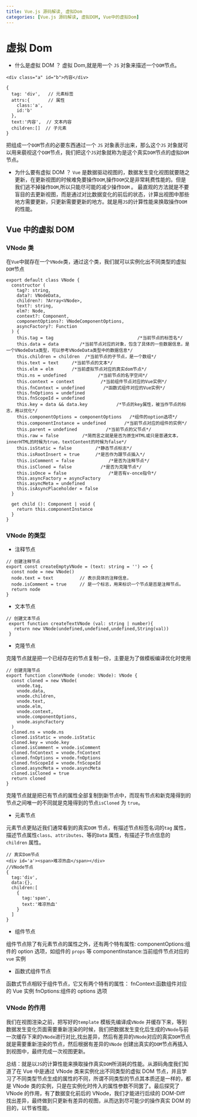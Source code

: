 ```yaml
---
title: Vue.js 源码解读, 虚拟Dom
categories: [Vue.js 源码解读, 虚拟DOM, Vue中的虚拟Dom]
---
```


# 虚拟 Dom

- 什么是虚拟 DOM ？
  虚拟 Dom,就是用一个 `JS` 对象来描述一个`DOM`节点。

```
<div class="a" id="b">内容</div>

{
  tag: 'div',   // 元素标签
  attrs:{       // 属性
    class:'a',
    id:'b'
  },
  text:'内容',  // 文本内容
  children:[]  // 子元素
}
```

把组成一个`DOM`节点的必要东西通过一个 `JS` 对象表示出来，那么这个`JS` 对象就可以用来藐视这个`DOM`节点，我们把这个`JS`对象就称为是这个真实`DOM`节点的虚拟`DOM`节点。

- 为什么要有虚拟 DOM ？
  `Vue` 是数据驱动视图的，数据发生变化视图就要随之更新，在更新视图的时候难免要操作`DOM`,操作`DOM`又是非常耗费性能的。但是我们逃不掉操作`DOM`,所以只能尽可能的减少操作`DOM` 。
  最直观的方法就是不要盲目的去更新视图，而是通过对比数据变化的前后的状态，计算出视图中那些地方需要更新，只更新需要更新的地方。就是用`JS`的计算性能来换取操作`DOM`的性能。

## Vue 中的虚拟 DOM

### VNode 类

在`Vue`中就存在一个`VNode`类，通过这个类，我们就可以实例化出不同类型的虚拟`DOM`节点

```
export default class VNode {
  constructor (
    tag?: string,
    data?: VNodeData,
    children?: ?Array<VNode>,
    text?: string,
    elm?: Node,
    context?: Component,
    componentOptions?: VNodeComponentOptions,
    asyncFactory?: Function
  ) {
    this.tag = tag                                /*当前节点的标签名*/
    this.data = data        /*当前节点对应的对象，包含了具体的一些数据信息，是一个VNodeData类型，可以参考VNodeData类型中的数据信息*/
    this.children = children  /*当前节点的子节点，是一个数组*/
    this.text = text     /*当前节点的文本*/
    this.elm = elm       /*当前虚拟节点对应的真实dom节点*/
    this.ns = undefined            /*当前节点的名字空间*/
    this.context = context          /*当前组件节点对应的Vue实例*/
    this.fnContext = undefined       /*函数式组件对应的Vue实例*/
    this.fnOptions = undefined
    this.fnScopeId = undefined
    this.key = data && data.key           /*节点的key属性，被当作节点的标志，用以优化*/
    this.componentOptions = componentOptions   /*组件的option选项*/
    this.componentInstance = undefined       /*当前节点对应的组件的实例*/
    this.parent = undefined           /*当前节点的父节点*/
    this.raw = false         /*简而言之就是是否为原生HTML或只是普通文本，innerHTML的时候为true，textContent的时候为false*/
    this.isStatic = false         /*静态节点标志*/
    this.isRootInsert = true      /*是否作为跟节点插入*/
    this.isComment = false             /*是否为注释节点*/
    this.isCloned = false           /*是否为克隆节点*/
    this.isOnce = false                /*是否有v-once指令*/
    this.asyncFactory = asyncFactory
    this.asyncMeta = undefined
    this.isAsyncPlaceholder = false
  }

  get child (): Component | void {
    return this.componentInstance
  }
}
```

### VNode 的类型

- 注释节点

```
// 创建注释节点
export const createEmptyVNode = (text: string = '') => {
  const node = new VNode()
  node.text = text          // 表示具体的注释信息，
  node.isComment = true     // 是一个标志，用来标识一个节点是否是注释节点。
  return node
}

```

- 文本节点

```
// 创建文本节点
 export function createTextVNode (val: string | number){
   return new VNode(undefined,undefined,undefined,String(val))
 }
```

- 克隆节点

克隆节点就是把一个已经存在的节点复制一份，主要是为了做模板编译优化时使用

```
// 创建克隆节点
export function cloneVNode (vnode: VNode): VNode {
  const cloned = new VNode(
    vnode.tag,
    vnode.data,
    vnode.children,
    vnode.text,
    vnode.elm,
    vnode.context,
    vnode.componentOptions,
    vnode.asyncFactory
  )
  cloned.ns = vnode.ns
  cloned.isStatic = vnode.isStatic
  cloned.key = vnode.key
  cloned.isComment = vnode.isComment
  cloned.fnContext = vnode.fnContext
  cloned.fnOptions = vnode.fnOptions
  cloned.fnScopeId = vnode.fnScopeId
  cloned.asyncMeta = vnode.asyncMeta
  cloned.isCloned = true
  return cloned
}
```

克隆节点就是把已有节点的属性全部复制到新节点中，而现有节点和新克隆得到的节点之间唯一的不同就是克隆得到的节点`isCloned` 为 `true`。

- 元素节点

元素节点更贴近我们通常看到的真实`DOM` 节点，有描述节点标签名词的`tag` 属性，描述节点属性`class`、`attributes`、等的`Data` 属性，有描述子节点信息的`children` 属性。

```
// 真实Dom节点
<div id='a'><span>难凉热血</span></div>
//VNode节点
{
  tag:'div',
  data:{},
  children:[
    {
      tag:'span',
      text:'难凉热血'
    }
  ]
}
```

- 组件节点

组件节点除了有元素节点的属性之外，还有两个特有属性:
componentOptions:组件的 option 选项，如组件的 `props` 等
componentInstance:当前组件节点对应的`vue` 实例

- 函数式组件节点

函数式节点相较于组件节点，它又有两个特有的属性：
fnContext:函数组件对应的 Vue 实例
fnOptions:组件的 options 选项

### VNode 的作用

我们在视图渲染之前，把写好的`template` 模板先编译成`VNode` 并缓存下来，等到数据发生变化页面需要重新渲染的时候，我们把数据发生变化后生成的`VNode`与前一次缓存下来的`VNode`进行对比,找出差异，然后有差异的`VNode`对应的真实`DOM`节点就是需要重新渲染的节点，然后根据有差异的`VNode` 创建出真实的`DOM`节点再插入到视图中，最终完成一次视图更新。

总结：就是以`JS`的计算性能来换取操作真实`DOM`所消耗的性能。从源码角度我们知道了在 Vue 中是通过 VNode 类来实例化出不同类型的虚拟 DOM 节点，并且学习了不同类型节点生成的属性的不同，所谓不同类型的节点其本质还是一样的，都是 VNode 类的实例，只是在实例化时传入的属性参数不同罢了。最后探究了 VNode 的作用，有了数据变化前后的 VNode，我们才能进行后续的 DOM-Diff 找出差异，最终做到只更新有差异的视图，从而达到尽可能少的操作真实 DOM 的目的，以节省性能。
